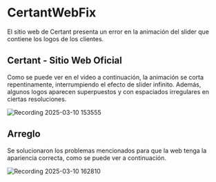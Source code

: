 # CertantWebFix

El sitio web de Certant presenta un error en la animación del slider que contiene los logos de los clientes.

## Certant - Sitio Web Oficial 

Como se puede ver en el video a continuación, la animación se corta repentinamente, interrumpiendo el efecto de slider infinito. Además, algunos logos aparecen superpuestos y con espaciados irregulares en ciertas resoluciones.

![Recording 2025-03-10 153555](https://github.com/user-attachments/assets/d611a076-5d42-4fd2-9de1-1ba50026df36)

## Arreglo

Se solucionaron los problemas mencionados para que la web tenga la apariencia correcta, como se puede ver a continuación.

![Recording 2025-03-10 162810](https://github.com/user-attachments/assets/79493289-b20e-4dea-8325-aa27ae96f3ba)
